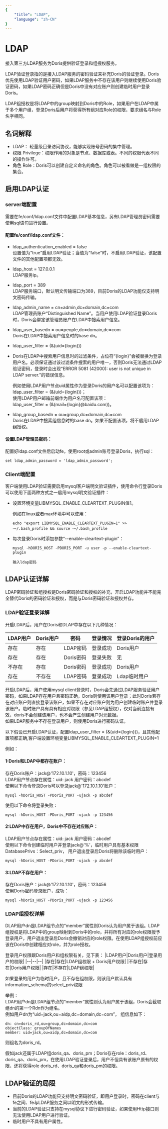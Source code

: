 ```yaml
---
{
    "title": "LDAP",
    "language": "zh-CN"
}
---
```


<!-- 
Licensed to the Apache Software Foundation (ASF) under one
or more contributor license agreements.  See the NOTICE file
distributed with this work for additional information
regarding copyright ownership.  The ASF licenses this file
to you under the Apache License, Version 2.0 (the
"License"); you may not use this file except in compliance
with the License.  You may obtain a copy of the License at

  http://www.apache.org/licenses/LICENSE-2.0

Unless required by applicable law or agreed to in writing,
software distributed under the License is distributed on an
"AS IS" BASIS, WITHOUT WARRANTIES OR CONDITIONS OF ANY
KIND, either express or implied.  See the License for the
specific language governing permissions and limitations
under the License.
-->

# LDAP

接入第三方LDAP服务为Doris提供验证登录和组授权服务。

LDAP验证登录指的是接入LDAP服务的密码验证来补充Doris的验证登录。Doris优先使用LDAP验证用户密码，如果LDAP服务中不存在该用户则继续使用Doris验证密码，如果LDAP密码正确但是Doris中没有对应账户则创建临时用户登录Doris。

LDAP组授权是将LDAP中的group映射到Doris中的Role，如果用户在LDAP中属于多个用户组，登录Doris后用户将获得所有组对应Role的权限，要求组名与Role名字相同。

## 名词解释

* LDAP： 轻量级目录访问协议，能够实现账号密码的集中管理。
* 权限 Privilege：权限作用的对象是节点、数据库或表。不同的权限代表不同的操作许可。
* 角色 Role：Doris可以创建自定义命名的角色。角色可以被看做是一组权限的集合。

## 启用LDAP认证
### server端配置

需要在fe/conf/ldap.conf文件中配置LDAP基本信息，另有LDAP管理员密码需要使用sql语句进行设置。

#### 配置fe/conf/ldap.conf文件：
* ldap_authentication_enabled = false  
  设置值为“true”启用LDAP验证；当值为“false”时，不启用LDAP验证，该配置文件的其他配置项都无效。
  
* ldap_host = 127.0.0.1  
  LDAP服务ip。
  
* ldap_port = 389  
  LDAP服务端口，默认明文传输端口为389，目前Doris的LDAP功能仅支持明文密码传输。
  
* ldap_admin_name = cn=admin,dc=domain,dc=com    
  LDAP管理员账户“Distinguished Name”。当用户使用LDAP验证登录Doris时，Doris会绑定该管理员账户在LDAP中搜索用户信息。
  
* ldap_user_basedn = ou=people,dc=domain,dc=com  
  Doris在LDAP中搜索用户信息时的base dn。
  
* ldap_user_filter = (&(uid={login}))  
* 
  Doris在LDAP中搜索用户信息时的过滤条件，占位符“{login}”会被替换为登录用户名。必须保证通过该过滤条件搜索的用户唯一，否则Doris无法通过LDAP验证密码，登录时会出现“ERROR 5081 (42000): user is not unique in LDAP server.”的错误信息。
  
  例如使用LDAP用户节点uid属性作为登录Doris的用户名可以配置该项为：  
  ldap_user_filter = (&(uid={login}))；  
  使用LDAP用户邮箱前缀作为用户名可配置该项：  
  ldap_user_filter = (&(mail={login}@baidu.com))。

* ldap_group_basedn = ou=group,dc=domain,dc=com  
  Doris在LDAP中搜索组信息时的base dn。如果不配置该项，将不启用LDAP组授权。

#### 设置LDAP管理员密码：
配置好ldap.conf文件后启动fe，使用root或admin账号登录Doris，执行sql：
```
set ldap_admin_password = 'ldap_admin_password';
```

### Client端配置
客户端使用LDAP验证需要启用mysql客户端明文验证插件，使用命令行登录Doris可以使用下面两种方式之一启用mysql明文验证插件：

* 设置环境变量LIBMYSQL_ENABLE_CLEARTEXT_PLUGIN值1。
  
  例如在linux或者max环境中可以使用：
  ```
  echo "export LIBMYSQL_ENABLE_CLEARTEXT_PLUGIN=1" >> ～/.bash_profile && source ～/.bash_profile
  ```
  
* 每次登录Doris时添加参数“--enable-cleartext-plugin”：
  ```
  mysql -hDORIS_HOST -PDORIS_PORT -u user -p --enable-cleartext-plugin

  输入ldap密码
  ```
  
## LDAP认证详解
LDAP密码验证和组授权是Doris密码验证和授权的补充，开启LDAP功能并不能完全替代Doris的密码验证和授权，而是与Doris密码验证和授权并存。

### LDAP验证登录详解
开启LDAP后，用户在Doris和DLAP中存在以下几种情况：

|LDAP用户|Doris用户|密码|登录情况|登录Doris的用户|
|--|--|--|--|--|
|存在|存在|LDAP密码|登录成功|Doris用户|
|存在|存在|Doris密码|登录失败|无|
|不存在|存在|Doris密码|登录成功|Doris用户|
|存在|不存在|LDAP密码|登录成功|Ldap临时用户|

开启LDAP后，用户使用mysql client登录时，Doris会先通过LDAP服务验证用户密码，如果LDAP存在用户且密码正确，Doris则使用该用户登录；此时Doris若存在对应账户则直接登录该账户，如果不存在对应账户则为用户创建临时账户并登录该账户。临时账户具有具有相应对权限（参见LDAP组授权），仅对当前连接有效，doris不会创建该用户，也不会产生创建用户对元数据。  
如果LDAP服务中不存在登录用户，则使用Doris进行密码认证。

以下假设已开启LDAP认证，配置ldap_user_filter = (&(uid={login}))，且其他配置项都正确,客户端设置环境变量LIBMYSQL_ENABLE_CLEARTEXT_PLUGIN=1

例如：

#### 1:Doris和LDAP中都存在账户：

存在Doris账户：jack@'172.10.1.10'，密码：123456  
LDAP用户节点存在属性：uid: jack 用户密码：abcdef  
使用以下命令登录Doris可以登录jack@'172.10.1.10'账户：
```
mysql -hDoris_HOST -PDoris_PORT -ujack -p abcdef
```

使用以下命令将登录失败：
```
mysql -hDoris_HOST -PDoris_PORT -ujack -p 123456
```

#### 2:LDAP中存在用户，Doris中不存在对应账户：

LDAP用户节点存在属性：uid: jack 用户密码：abcdef  
使用以下命令创建临时用户并登录jack@'%'，临时用户具有基本权限 DatabasePrivs：Select_priv， 用户退出登录后Doris将删除该临时用户：
```
mysql -hDoris_HOST -PDoris_PORT -ujack -p abcdef
```

#### 3:LDAP不存在用户：

存在Doris账户：jack@'172.10.1.10'，密码：123456  
使用Doris密码登录账户，成功：
```
mysql -hDoris_HOST -PDoris_PORT -ujack -p 123456
```

### LDAP组授权详解

DLAP用户dn是LDAP组节点的“member”属性则Doris认为用户属于该组。LDAP组授权是将LDAP中的group映射到Doris中的role，并将所有对应的role权限授予登录用户，用户退出登录后Doris会撤销对应的role权限。在使用LDAP组授权前应该在Doris中创建相应对role，并为role授权。

登录用户权限跟Doris用户和组权限有关，见下表：
|LDAP用户|Doris用户|登录用户的权限|
|--|--|--|
|存在|存在|LDAP组权限 + Doris用户权限|
|不存在|存在|Doris用户权限|
|存在|不存在|LDAP组权限|

如果登录的用户为临时用户，且不存在组权限，则该用户默认具有information_schema的select_priv权限

举例：  
LDAP用户dn是LDAP组节点的“member”属性则认为用户属于该组，Doris会截取组dn的第一个Rdn作为组名。  
例如用户dn为“uid=jack,ou=aidp,dc=domain,dc=com”， 组信息如下：  
```
dn: cn=doris_rd,ou=group,dc=domain,dc=com  
objectClass: groupOfNames  
member: uid=jack,ou=aidp,dc=domain,dc=com  
```
则组名为doris_rd。

假如jack还属于LDAP组doris_qa、doris_pm；Doris存在role：doris_rd、doris_qa、doris_pm，在使用LDAP验证登录后，用户不但具有该账户原有的权限，还将获得role doris_rd、doris_qa和doris_pm的权限。

## LDAP验证的局限

* 目前Doris的LDAP功能只支持明文密码验证，即用户登录时，密码在client与fe之间、fe与LDAP服务之间以明文的形式传输。
* 当前的LDAP验证只支持在mysql协议下进行密码验证，如果使用Http接口则无法使用LDAP用户进行验证。
* 临时用户不具有用户属性。

